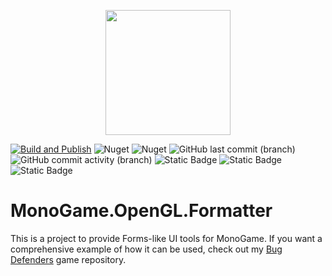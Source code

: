 <p align="center">
    <img src="https://github.com/kris701/MonoGame.OpenGL.Formatter/assets/22596587/670e8028-2a01-4d67-91e1-04a39e223c1d" width="200" height="200" />
</p>

[![Build and Publish](https://github.com/kris701/MonoGame.OpenGL.Formatter/actions/workflows/dotnet-desktop.yml/badge.svg)](https://github.com/kris701/MonoGame.OpenGL.Formatter/actions/workflows/dotnet-desktop.yml)
![Nuget](https://img.shields.io/nuget/v/MonoGame.OpenGL.Formatter)
![Nuget](https://img.shields.io/nuget/dt/MonoGame.OpenGL.Formatter)
![GitHub last commit (branch)](https://img.shields.io/github/last-commit/kris701/MonoGame.OpenGL.Formatter/main)
![GitHub commit activity (branch)](https://img.shields.io/github/commit-activity/m/kris701/MonoGame.OpenGL.Formatter)
![Static Badge](https://img.shields.io/badge/Platform-Windows-blue)
![Static Badge](https://img.shields.io/badge/Platform-Linux-blue)
![Static Badge](https://img.shields.io/badge/Framework-dotnet--8.0-green)

# MonoGame.OpenGL.Formatter
This is a project to provide Forms-like UI tools for MonoGame. 
If you want a comprehensive example of how it can be used, check out my [Bug Defenders](https://github.com/kris701/BugDefenders) game repository.
